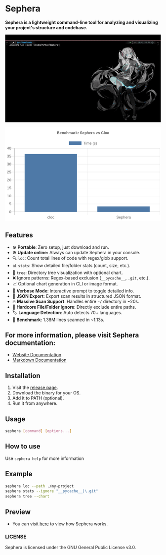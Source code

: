 # Sephera

**Sephera is a lightweight command-line tool for analyzing and visualizing your project's structure and codebase.**

![CodeLoc Preview](./preview/CodeLoc.gif)

![Benchmark test with cloc](./benchmark/benchmark.png)

## Features
- ⚙️ **Portable**: Zero setup, just download and run.
- ⚙️ **Update online:** Always can update Sephera in your console.
- 🔍 `loc`: Count total lines of code with regex/glob support.
- 📊 `stats`: Show detailed file/folder stats (count, size, etc.).
- 🌳 `tree`: Directory tree visualization with optional chart.
- ❌ Ignore patterns: Regex-based exclusion (`__pycache__`, `.git`, etc.).
- 📈 Optional chart generation in CLI or image format.
- 🧠 **Verbose Mode**: Interactive prompt to toggle detailed info.
- 📁 **JSON Export**: Export scan results in structured JSON format.
- 🔥 **Massive Scan Support**: Handles entire `~/` directory in ~20s.
- 🎯 **Hardcore File/Folder Ignore**: Directly exclude entire paths.
- 🏷️ **Language Detection**: Auto detects 70+ languages.
- 🧪 **Benchmark**: 1.38M lines scanned in ~1.13s.

## For more information, please visit Sephera documentation:
* [Website Documentation](https://reim-developer.github.io/Sephera/)
* [Markdown Documentation](./docs/index.md)

## Installation
1. Visit the [release page](https://github.com/Reim-developer/Sephera/releases/).
2. Download the binary for your OS.
3. Add it to PATH (optional).
4. Run it from anywhere.

## Usage

```bash
sephera [command] [options...]
```
## How to use
Use `sephera help` for more information

## Example

```bash
sephera loc --path ./my-project
sephera stats --ignore "__pycache__|\.git"
sephera tree --chart
```

## Preview
* You can visit [here](./preview) to view how Sephera works.

### LICENSE
Sephera is licensed under the GNU General Public License v3.0.
